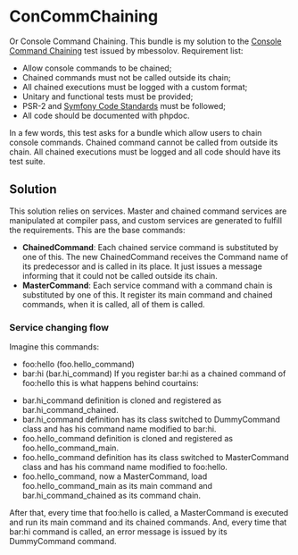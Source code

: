 # ConCommChaining
Or Console Command Chaining. This bundle is my solution to the [Console Command Chaining](https://github.com/mbessolov/test-tasks/blob/master/7.md)
test issued by mbessolov.
Requirement list:
* Allow console commands to be chained;
* Chained commands must not be called outside its chain;
* All chained executions must be logged with a custom format;
* Unitary and functional tests must be provided;
* PSR-2 and [Symfony Code Standards](http://symfony.com/doc/current/contributing/code/standards.html) must be followed;
* All code should be documented with phpdoc.

In a few words, this test asks for a bundle which allow users to chain console commands. Chained command cannot be
called from outside its chain. All chained executions must be logged and all code should have its test suite.

## Solution
This solution relies on services. Master and chained command services are manipulated at compiler pass, and custom services are generated
to fulfill the requirements.
This are the base commands:
* **ChainedCommand**: Each chained service command is substituted by one of this. The new ChainedCommand receives the Command name of its predecessor and is called in its place. It just issues a message informing that it could not be called outside its chain.
* **MasterCommand**: Each service command with a command chain is substituted by one of this. It register its main command and chained commands, when it is called, all of them is called.

### Service changing flow
Imagine this commands:
* foo:hello (foo.hello_command)
* bar:hi (bar.hi_command)
If you register bar:hi as a chained command of foo:hello this is what happens behind courtains:

+ bar.hi_command definition is cloned and registered as bar.hi_command_chained.
+ bar.hi_command definition has its class switched to DummyCommand class and has his command name modified to bar:hi.
+ foo.hello_command definition is cloned and registered as foo.hello_command_main.
+ foo.hello_command definition has its class switched to MasterCommand class and has his command name modified to foo:hello.
+ foo.hello_command, now a MasterCommand, load foo.hello_command_main as its main command and bar.hi_command_chained as its command chain.

After that, every time that foo:hello is called, a MasterCommand is executed and run its main command and its chained commands. And, every time
that bar:hi command is called, an error message is issued by its DummyCommand command.